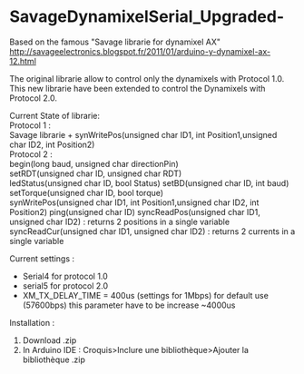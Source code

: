 # SavageDynamixelSerial_Upgraded-

Based on the famous "Savage librarie for dynamixel AX" http://savageelectronics.blogspot.fr/2011/01/arduino-y-dynamixel-ax-12.html 

The original librarie allow to control only the dynamixels with Protocol 1.0. This new librarie have been extended to control the Dynamixels with Protocol 2.0. 

Current State of librarie:   
Protocol 1 :   
Savage librarie + synWritePos(unsigned char ID1, int Position1,unsigned char ID2, int Position2)  
Protocol 2 :  
begin(long baud, unsigned char directionPin)  
setRDT(unsigned char ID, unsigned char RDT)  
ledStatus(unsigned char ID, bool Status)
setBD(unsigned char ID, int baud)  
setTorque(unsigned char ID, bool torque)  
synWritePos(unsigned char ID1, int Position1,unsigned char ID2, int Position2)
ping(unsigned char ID)
syncReadPos(unsigned char ID1, unsigned char ID2) : returns 2 positions in a single variable
syncReadCur(unsigned char ID1, unsigned char ID2) : returns 2 currents in a single variable
  
  


Current settings : 
- Serial4 for protocol 1.0 
- serial5 for protocol 2.0 
- XM_TX_DELAY_TIME = 400us (settings for 1Mbps) for default use (57600bps) this parameter have to be increase ~4000us


Installation : 
1) Download .zip
2) In Arduino IDE : Croquis>Inclure une bibliothèque>Ajouter la bibliothèque .zip
